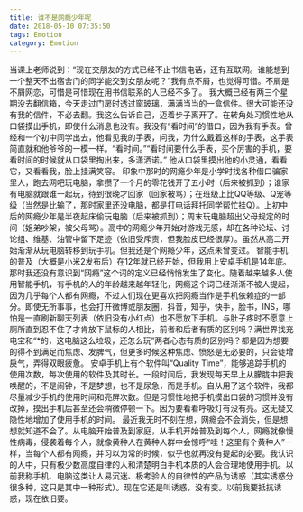 ```yaml
---
title: 谁不是网瘾少年呢
date: 2018-05-10 07:35:50
tags: Emotion
category: Emotion
---
```


当课上老师说到：“现在交朋友的方式已经不止书信电话，还有互联网。谁能想到一个整天不出宿舍门的同学能交到女朋友呢？”我有点不屑，也觉得可惜。<!--more-->不屑是不屑网恋，可惜是可惜现在用书信联系的人已经不多了。
我大概已经有两三个星期没去翻信箱，今天走过门房时透过窗玻璃，满满当当的一盒信件。很大可能还没有我的信件，不必去翻。我这么告诉自己，迈着步子离开了。在转角处习惯性地从口袋摸出手机，即使什么消息也没有。我没有“看时间”的借口，因为我有手表。曾经和一个初中同学出去，他看见我的手表，问我，为什么戴着这样的手表，这手表简直就和他爷爷的一模一样。“看时间。”“看时间要什么手表，买个厉害的手机，要看时间的时候就从口袋里掏出来，多潇洒诺。” 他从口袋里摸出他的小灵通，看看它，又看看我，脸上挂满笑容。
印象中那时的网瘾少年是小学时找各种借口骗家里人，跑去网吧玩电脑，拿攒了一个月的零花钱开了五小时（后来被抓到）；谁家有电脑就跟谁一起玩，待到很晚才回家（回家被骂）；在班级上比QQ等级、Q宠等级（当然是比输了，那时家里还没电脑，都是打电话拜托同学帮忙挂Q）。上初中后的网瘾少年是半夜起床偷玩电脑（后来被抓到）；周末玩电脑超出父母规定的时间（姐弟吵架，被父母骂）。高中的网瘾少年开始对游戏无感，却在各种论坛、讨论组、维基、油管中留下足迹（依旧受斥责，但我脸皮已经很厚）。虽然从高二开始渐渐从玩电脑转移到玩手机。但我还是个网瘾少年，这点未曾变过。
智能手机的普及（大概是小米2发布后）在12年就已经开始，但我用上安卓手机是14年底。那时我还没有意识到“网瘾”这个词的定义已经悄悄发生了变化。随着越来越多人使用智能手机，有手机的人的年龄越来越年轻化，网瘾这个词已经渐渐不被人提起，因为几乎每个人都有网瘾，不过人们现在更喜欢把网瘾当作是手机依赖症的一部分。即使无所事事，也会打开微博或朋友圈，抖音，知乎，快手，脸书，INS，哪怕是一直刷新聊天列表（依旧没有小红点）也不愿放下手机。与肚子疼时不愿意上厕所直到忍不住了才肯放下鼠标的人相比，前者和后者有质的区别吗？满世界找充电宝和“*的，这电脑这么垃圾，还怎么玩”两者心态有质的区别吗？都是因为想要的得不到满足而焦虑、发脾气，但更多时候这种焦虑、愤怒是无必要的，只会徒增戾气，弄得双眼疲惫。
安卓手机上有个软件叫“Quality Time”，能够追踪手机的使用次数，每次使用的软件及其时长。一段时间后，我发现每天早上从朦胧中把我唤醒的，不是闹钟，不是梦想，也不是尿急，而是手机。自从用了这个软件，我都尽量减少手机的使用时间和亮屏次数。但是习惯性地把手机摸出口袋的习惯并没有改掉，摸出手机后甚至还会稍微停顿一下。因为要看看呼吸灯有没有亮。这无疑又隐性地增加了使用手机的时间。
最近我无时不刻在想，网瘾会不会消失，但是想想就知道不会了。从电脑开始普及到家庭，从手机开始普及到每个人，网瘾就像慢性病毒，侵袭着每个人，就像黄种人在黄种人群中会惊呼“哇！这里有个黄种人”一样，当每个人都有网瘾，并习以为常的时候，似乎也就再没有提起的必要。我认识的人中，只有极少数高度自律的人和清楚明白手机本质的人会合理地使用手机。以前我称手机、电脑这类让人易沉迷、极考验人的自律性的产品为诱惑（其实诱惑分很多种，这只是其中一种形式）。现在它还是叫诱惑，没有变。以前我要抵抗诱惑，现在依旧要。
